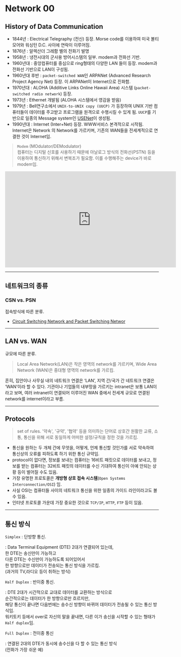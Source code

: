 # Network 00

## History of Data Communication

* 1844년 : Electrical Telegraphy (전신) 등장. Morse code를 이용하여 미국 볼티모어와 워싱턴 D.C. 사이에 연락이 이루어짐.
* 1876년 : 알렉산더 그레함 벨의 전화기 발명
* 1958년 : 냉전시대의 군사용 방어시스템의 일부. modem과 전화선 기반.
* 1960년대 : 중앙컴퓨터를 중심으로 ring형태의 다양한 LAN 들이 등장. modem과 전화선 기반으로 LAN이 구성됨.
* 1960년대 후반 : `packet-switched WAN`인 ARPANet (Advanced Research Project Agency Net) 등장. 이 ARPANet이 Internet으로 진화함.
* 1970년대 : ALOHA (Additive Links Online Hawaii Area) 시스템 (`packet-switched radio network`) 등장.
* 1973년 : Ethernet 개발됨 (ALOHA 시스템에서 영감을 받음)
* 1979년 : Bell연구소에서 `UNIX-to-UNIX copy (UUCP)` 가 등장하여 UNIX 기반 컴퓨터들이 데이터를 주고받고 프로그램을 원격으로 수행시킬 수 있게 됨. `UUCP`를 기반으로 일종의 Message system인 [USENet](http://commres.net/wiki/usenet)이 생성됨.
* 1990년대 : Internet (Inter+Net) 등장. WWW서비스 본격적으로 시작됨. Internet은 Network 의 Network를 가르키며, 기존의 WAN들을 전세계적으로 연결한 것이 Internet임.

> `Modem` (MOdulator/DEModulator)  
> 컴퓨터는 디지털 신호를 사용하기 때문에 아날로그 방식의 전화선(PSTN) 등을 이용하여 통신하기 위해서 변복조가 필요함. 이를 수행해주는 device가 바로 modem임.

<iframe width="560" height="315" src="https://www.youtube.com/embed/mi3RZh5Q8Xc?start=54" title="YouTube video player" frameborder="0" allow="accelerometer; autoplay; clipboard-write; encrypted-media; gyroscope; picture-in-picture; web-share" allowfullscreen></iframe>

---

## 네트워크의 종류 


### CSN vs. PSN

접속방식에 따른 분류.

* [Circuit Switching Network and Packet Switching Networ](https://dsaint31.tistory.com/entry/CE-Circuit-Switching-and-Packet-Switching)

---

## LAN vs. WAN

규모에 따른 분류.

> Local Area Network(LAN)은 작은 영역의 network를 가르키며, Wide Area Network (WAN)은 중대형 영역의 network를 가르킴. 

흔히, 집안이나 사무실 내의 네트워크 연결은 ‘LAN’, 지역 간/국가 간 네트워크 연결은 ‘WAN’이라 할 수 있다. 기관이나 기업들의 내부망을 가르키는 intranet은 보통 LAN이라고 보며, 여러 intranet이 연결되어 이루어진 WAN 중에서 전세계 규모로 연결된 network를 internet이라고 부름.

---

## Protocols

> set of rules. '약속', '규약', '협약' 등을 의미하는 단어로 상호간 원활한 교류, 소통, 통신을 위해  서로 동일하게 어떠한 설정/규칙을 정한 것을 가르킴.

* 통신을 원하는 두 개체 간에 무엇을, 어떻게, 언제 통신할 것인가를 서로 약속하여 통신상의 오류를 피하도록 하기 위한  통신 규약임. 
* protocol이 없다면, 정보를 보내는 컴퓨터는 16비트 패킷으로 데이터를 보내고, 정보를 받는 컴퓨터는 32비트 패킷의 데이터를 수신 기대하여 통신이 아예 안되는 상황 등이 벌어질 수도 있음. 
* 가장 유명한 프로토콜은 **개방형 상호 접속 시스템**(`Open Systems Interconnection/OSI`) 임.
* 사실 OSI는 컴퓨터들 사이의 네트워크 통신을 위한 일종의 가이드 라인이라고도 볼 수 있음. 
* 인터넷 프로토콜 가운데 가장 중요한 것으로 `TCP/IP`, `HTTP`, `FTP` 등이 있음.

---

## 통신 방식

`Simplex` : 단방향 통신.
 
: Data Terminal Equipment (DTE) 2대가 연결되어 있는데,  
한 DTE는 송신만이 가능하고  
다른 DTE는 수신만이 가능하도록 되어있어서  
한 방향으로만 데이터가 전송되는 통신 방식을 가르킴.  
(과거의 TV,라디오 등이 취하는 방식)

`Half Duplex` : 반이중 통신.

: DTE 2대가 시간적으로 교대로 데이터를 교환하는 방식으로  
순간적으로는 데이터가 한 방향으로만 흐르지만,  
해당 통신이 끝나면 다음번에는 송수신 방향이 바뀌어 데이터가 전송될 수 있는 통신 방식임.  
워키토키 등에서 over로 자신의 말을 끝내면, 다른 이가 송신을 시작할 수 있는 형태가 `Half duplex`임.

`Full Duplex` : 전이중 통신

: 연결된 2대의 DTE가 동시에 송수신을 다 할 수 있는 통신 방식  
(전화가 가장 쉬운 예) 
